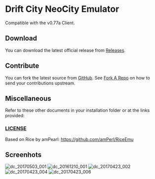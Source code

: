  Drift City NeoCity Emulator
=================
Compatible with the v0.77a Client.

Download
-----------------

You can download the latest official release from [Releases](https://github.com/exmex/DCMM/releases).

Contribute
-----------------
You can fork the latest source from [GitHub](https://github.com/exmex/DCMM). See [Fork A Repo](https://help.github.com/articles/fork-a-repo) on how to send your contributions upstream.

Miscellaneous
-----------------

Refer to these other documents in your installation folder or at the links provided:

### [LICENSE](https://github.com/exmex/DCMM/blob/develop/LICENSE)

Based on Rice by amPearl: https://github.com/amPerl/RiceEmu

Screenhots
-----------------
![dc_20170503_001](https://cloud.githubusercontent.com/assets/5639139/25662566/44581714-3015-11e7-80c3-c2dec40836a0.png)
![dc_20161210_001](https://cloud.githubusercontent.com/assets/5639139/25605364/aa338bce-2f0a-11e7-8676-69ff5d254e5e.png)
![dc_20170423_002](https://cloud.githubusercontent.com/assets/5639139/25605374/b4b58188-2f0a-11e7-8095-b341adf9d368.png)
![dc_20170423_004](https://cloud.githubusercontent.com/assets/5639139/25605379/ba5cda96-2f0a-11e7-9a86-24bf61c34243.png)
![dc_20170423_006](https://cloud.githubusercontent.com/assets/5639139/25605387/c3777028-2f0a-11e7-8df7-0121184db7ea.png)